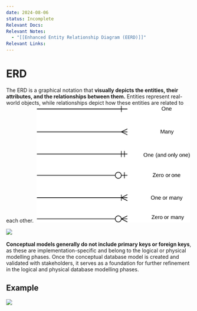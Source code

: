 ```yaml
---
date: 2024-08-06
status: Incomplete
Relevant Docs: 
Relevant Notes:
  - "[[Enhanced Entity Relationship Diagram (EERD)]]"
Relevant Links:
---
```

# ERD
The ERD is a graphical notation that **visually depicts the entities, their attributes, and the relationships between them.** Entities represent real-world objects, while relationships depict how these entities are related to each other. 
![](Attachments/ERD-Notation.png)

![](Attachments/output-onlinepngtools.png)

**Conceptual models generally do not include primary keys or foreign keys**, as these are implementation-specific and belong to the logical or physical modelling phases. Once the conceptual database model is created and validated with stakeholders, it serves as a foundation for further refinement in the logical and physical database modelling phases.

## Example
![](Attachments/internet-sales-model.png)
